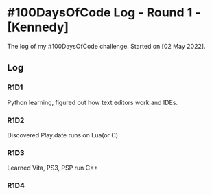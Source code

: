 # #100DaysOfCode Log - Round 1 - [Kennedy]

The log of my #100DaysOfCode challenge. Started on [02 May 2022].

## Log

### R1D1 
Python learning, figured out how text editors work and IDEs.

### R1D2
Discovered Play.date runs on Lua(or C)

### R1D3
Learned Vita, PS3, PSP run C++

### R1D4
